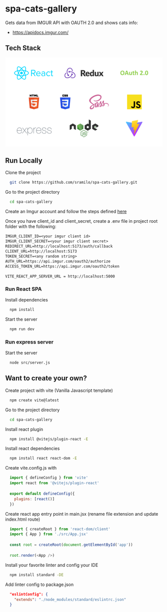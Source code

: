 # spa-cats-gallery

Gets data from IMGUR API with OAUTH 2.0 and shows cats info:

- https://apidocs.imgur.com/

## Tech Stack

![react + redux + oauth2.0 + html5 + css3 + sass + javascript + express + nodejs + vite](https://github.com/sramilo/spa-cats-gallery/blob/develop/public/techstack.png?raw=true)


## Run Locally

Clone the project

```bash
  git clone https://github.com/sramilo/spa-cats-gallery.git
```

Go to the project directory

```bash
  cd spa-cats-gallery
```

Create an Imgur account and follow the steps defined [here](https://apidocs.imgur.com/#authorization-and-oauth)

Once you have client_id and client_secret, create a .env file in project root folder with the following:

```
IMGUR_CLIENT_ID=<your imgur client id>
IMGUR_CLIENT_SECRET=<your imgur client secret>
REDIRECT_URL=http://localhost:5173/auth/callback
CLIENT_URL=http://localhost:5173
TOKEN_SECRET=<any random string>
AUTH_URL=https://api.imgur.com/oauth2/authorize
ACCESS_TOKEN_URL=https://api.imgur.com/oauth2/token

VITE_REACT_APP_SERVER_URL = http://localhost:5000
``` 

### Run React SPA

Install dependencies

```bash
  npm install
```

Start the server

```bash
  npm run dev
```

### Run express server

Start the server

```bash
  node src/server.js
```

## Want to create your own?

Create project with vite (Vanilla Javascript template)

```bash
  npm create vite@latest
```

Go to the project directory

```bash
  cd spa-cats-gallery
```

Install react plugin

```bash
  npm install @vitejs/plugin-react -E
```

Install react dependencies

```bash
  npm install react react-dom -E
```

Create vite.config.js with

```js
  import { defineConfig } from 'vite'
  import react from '@vitejs/plugin-react'

  export default defineConfig({
    plugins: [react()]
  })
```

Create react app entry point in main.jsx (rename file extension and update index.html route)

```js
  import { createRoot } from 'react-dom/client'
  import { App } from './src/App.jsx'

  const root = createRoot(document.getElementById('app'))

  root.render(<App />)
```

Install your favorite linter and config your IDE

```bash
  npm install standard -DE
```

Add linter config to package.json

```json
  "eslintConfig": {
    "extends": "./node_modules/standard/eslintrc.json"
  }
```
